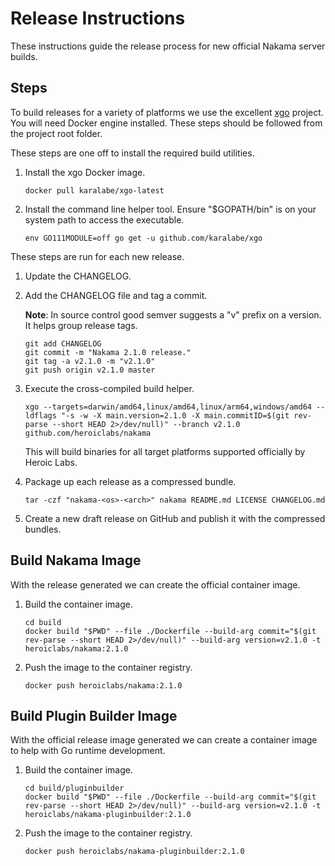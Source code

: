 Release Instructions
===

These instructions guide the release process for new official Nakama server builds.

## Steps

To build releases for a variety of platforms we use the excellent [xgo](https://github.com/karalabe/xgo) project. You will need Docker engine installed. These steps should be followed from the project root folder.

These steps are one off to install the required build utilities.

1. Install the xgo Docker image.

   ```
   docker pull karalabe/xgo-latest
   ```

2. Install the command line helper tool. Ensure "$GOPATH/bin" is on your system path to access the executable.

   ```
   env GO111MODULE=off go get -u github.com/karalabe/xgo
   ```

These steps are run for each new release.

1. Update the CHANGELOG.

2. Add the CHANGELOG file and tag a commit.

   __Note__: In source control good semver suggests a "v" prefix on a version. It helps group release tags.

   ```
   git add CHANGELOG
   git commit -m "Nakama 2.1.0 release."
   git tag -a v2.1.0 -m "v2.1.0"
   git push origin v2.1.0 master
   ```

3. Execute the cross-compiled build helper.

   ```
   xgo --targets=darwin/amd64,linux/amd64,linux/arm64,windows/amd64 --ldflags "-s -w -X main.version=2.1.0 -X main.commitID=$(git rev-parse --short HEAD 2>/dev/null)" --branch v2.1.0 github.com/heroiclabs/nakama
   ```

   This will build binaries for all target platforms supported officially by Heroic Labs.

4. Package up each release as a compressed bundle.

   ```
   tar -czf "nakama-<os>-<arch>" nakama README.md LICENSE CHANGELOG.md
   ```

5. Create a new draft release on GitHub and publish it with the compressed bundles.

## Build Nakama Image

With the release generated we can create the official container image.

1. Build the container image.

   ```
   cd build
   docker build "$PWD" --file ./Dockerfile --build-arg commit="$(git rev-parse --short HEAD 2>/dev/null)" --build-arg version=v2.1.0 -t heroiclabs/nakama:2.1.0
   ```

2. Push the image to the container registry.

   ```
   docker push heroiclabs/nakama:2.1.0
   ```

## Build Plugin Builder Image

With the official release image generated we can create a container image to help with Go runtime development.

1. Build the container image.

   ```
   cd build/pluginbuilder
   docker build "$PWD" --file ./Dockerfile --build-arg commit="$(git rev-parse --short HEAD 2>/dev/null)" --build-arg version=v2.1.0 -t heroiclabs/nakama-pluginbuilder:2.1.0
   ```

2. Push the image to the container registry.

   ```
   docker push heroiclabs/nakama-pluginbuilder:2.1.0
   ```
